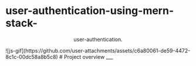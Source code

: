 # user-authentication-using-mern-stack-
<p align="center">user-authentication.</p>
![js-gif](https://github.com/user-attachments/assets/c6a80061-de59-4472-8c1c-00dc58a8b5c8)
# Project overview
___
